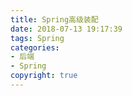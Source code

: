 ```yaml
---
title: Spring高级装配
date: 2018-07-13 19:17:39
tags: Spring
categories: 
- 后端
- Spring
copyright: true
---
```

